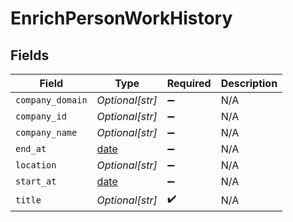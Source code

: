 # EnrichPersonWorkHistory


## Fields

| Field                                                                | Type                                                                 | Required                                                             | Description                                                          |
| -------------------------------------------------------------------- | -------------------------------------------------------------------- | -------------------------------------------------------------------- | -------------------------------------------------------------------- |
| `company_domain`                                                     | *Optional[str]*                                                      | :heavy_minus_sign:                                                   | N/A                                                                  |
| `company_id`                                                         | *Optional[str]*                                                      | :heavy_minus_sign:                                                   | N/A                                                                  |
| `company_name`                                                       | *Optional[str]*                                                      | :heavy_minus_sign:                                                   | N/A                                                                  |
| `end_at`                                                             | [date](https://docs.python.org/3/library/datetime.html#date-objects) | :heavy_minus_sign:                                                   | N/A                                                                  |
| `location`                                                           | *Optional[str]*                                                      | :heavy_minus_sign:                                                   | N/A                                                                  |
| `start_at`                                                           | [date](https://docs.python.org/3/library/datetime.html#date-objects) | :heavy_minus_sign:                                                   | N/A                                                                  |
| `title`                                                              | *Optional[str]*                                                      | :heavy_check_mark:                                                   | N/A                                                                  |